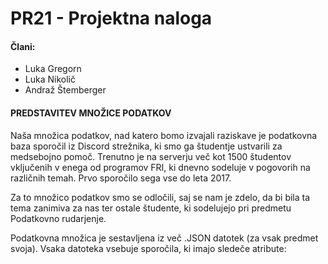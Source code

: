 # PR21 - Projektna naloga
#### Člani:
- Luka Gregorn
- Luka Nikolič
- Andraž Štemberger

#### PREDSTAVITEV MNOŽICE PODATKOV ####

Naša množica podatkov, nad katero bomo izvajali raziskave je podatkovna baza sporočil iz Discord strežnika, ki smo ga študentje ustvarili za medsebojno pomoč. Trenutno je na serverju več kot 1500 študentov vključenih v enega od programov FRI, ki dnevno sodeluje v pogovorih na različnih temah. Prvo sporočilo sega vse do leta 2017. 

Za to množico podatkov smo se odločili, saj se nam je zdelo, da bi bila ta tema zanimiva za nas ter ostale študente, ki sodelujejo pri predmetu Podatkovno rudarjenje. 

Podatkovna množica je sestavljena iz več .JSON datotek (za vsak predmet svoja). Vsaka datoteka vsebuje sporočila, ki imajo sledeče atribute:

